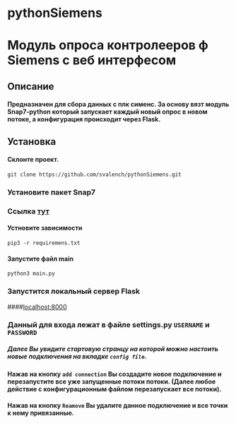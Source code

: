 # pythonSiemens
# Модуль опроса контролееров ф Siemens  с веб интерфесом
## Описание
#### Предназначен для сбора данных с плк сименс. За основу вязт модуль Snap7-python который запускает каждый новый опрос в новом потоке, а конфигурация происходит через Flask.
## Установка
#### Склонте проект.
`git clone https://github.com/svalench/pythonSiemens.git`
### Установите пакет Snap7
### Ссылка  [тут](https://python-snap7.readthedocs.io/en/latest/installation.html)
#### Устновите зависимости
`pip3 -r requiremens.txt`
#### Запустите файл main
`python3 main.py`
### Запустится локальный сервер Flask
####[localhost:8000](http://localhost:8000)
### Данный для входа лежат в файле settings.py `USERNAME` и `PASSWORD`
##### Далее Вы увидите стартовую странцу на которой можно настоить новые подключения на вкладке `config file`. 
#### Нажав на кнопку `add connection` Вы создадите новое подключение и перезапустите все уже запущенные потоки потоки. (Далее любое действие с конфигурационным файлом перезапускает все потоки).
#### Нажав на кнопку `Reamove`  Вы удалите данное подключение и все точки к нему привязанные.